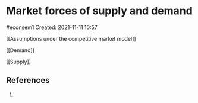 # Market forces of supply and demand
#econsem1 
Created: 2021-11-11 10:57

[[Assumptions under the competitive market model]]

[[Demand]]

[[Supply]]


## References
1. 